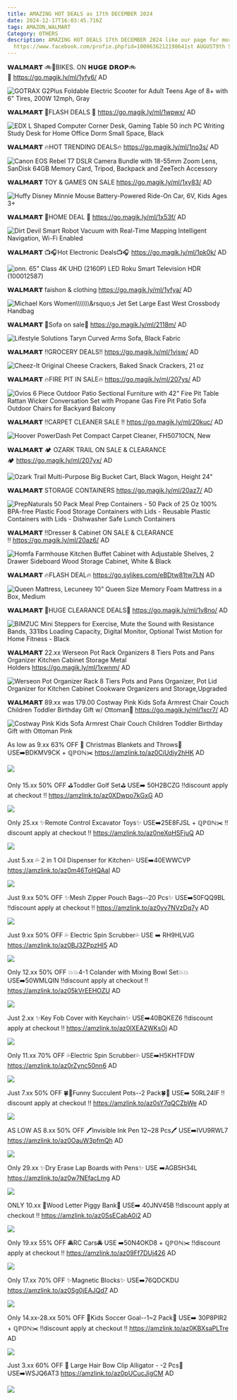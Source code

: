 ```yaml
---
title: AMAZING HOT DEALS as 17th DECEMBER 2024
date: 2024-12-17T16:03:45.716Z
tags: AMAZON,WALMART
Category: OTHERS
description: AMAZING HOT DEALS 17th DECEMBER 2024 like our page for more details
  https://www.facebook.com/profie.php?id=1000636212198641st AUGUST9th SEPTEMBER
---
```

<!--StartFragment-->

𝗪𝗔𝗟𝗠𝗔𝗥𝗧 🚲🚴BIKES. ON 𝗛𝗨𝗚𝗘 𝗗𝗥𝗢𝗣🚲🚴 <https://go.magik.ly/ml/1yfy6/> AD

![GOTRAX G2Plus Foldable Electric Scooter for Adult Teens Age of 8+ with 6" Tires, 200W 12mph, Gray](https://i5.walmartimages.com/seo/GOTRAX-G2Plus-Foldable-Electric-Scooter-for-Adult-Teens-Age-of-8-with-6-Tires-200W-12mph-Gray_aea7693a-9de0-40fa-99ac-3d7ad9882462.9dc22d82d0010a1d26c2f615468e8f53.jpeg?odnHeight=2000&odnWidth=2000&odnBg=FFFFFF)

𝗪𝗔𝗟𝗠𝗔𝗥𝗧 🌟FLASH DEALS 🌟 <https://go.magik.ly/ml/1wpwx/> AD

![EDX L Shaped Computer Corner Desk, Gaming Table 50 inch PC Writing Study Desk for Home Office Dorm Small Space, Black](https://i5.walmartimages.com/seo/Small-Computer-Desk-Small-Office-Desk-31-Inch-Wooden-Tabletop-Metal-Frame-for-Home-Bedroom-Black_81a3a29e-d989-4ef8-ae37-8bf4e0e7bd1d.ed1103c10bd2dd650a07334bc2c78826.jpeg?odnHeight=2000&odnWidth=2000&odnBg=FFFFFF)

𝗪𝗔𝗟𝗠𝗔𝗥𝗧 🔥HOT TRENDING DEALS🔥 <https://go.magik.ly/ml/1no3s/> AD

![Canon EOS Rebel T7 DSLR Camera Bundle with 18-55mm Zoom Lens, SanDisk 64GB Memory Card, Tripod, Backpack and ZeeTech Accessory](https://i5.walmartimages.com/seo/Canon-EOS-Rebel-T7-DSLR-Camera-Bundle-with-18-55mm-Zoom-Lens-SanDisk-64GB-Memory-Card-Tripod-Backpack-and-ZeeTech-Accessory_ddb85b87-3fe6-4e78-ba3d-63a49a6d9129.894ef867cdc322cefc44e13f5d13e012.jpeg?odnHeight=2000&odnWidth=2000&odnBg=FFFFFF)

𝗪𝗔𝗟𝗠𝗔𝗥𝗧 TOY & GAMES ON SALE <https://go.magik.ly/ml/1xy83/> AD

![Huffy Disney Minnie Mouse Battery-Powered Ride-On Car, 6V, Kids Ages 3+](https://i5.walmartimages.com/seo/Disney-Minnie-Mouse-Convertible-Car-6-Volts-Electric-Ride-on-for-Children-Ages-3-years-by-Huffy_19bfea33-725c-4f92-aebf-b482da19a066.4fbbdcce329f6825edf200c24ca41e59.jpeg?odnHeight=2000&odnWidth=2000&odnBg=FFFFFF)

𝗪𝗔𝗟𝗠𝗔𝗥𝗧 🌟HOME DEAL 🌟 <https://go.magik.ly/ml/1x53f/> AD

![Dirt Devil Smart Robot Vacuum with Real-Time Mapping Intelligent Navigation, Wi-Fi Enabled](https://i5.walmartimages.com/seo/Dirt-Devil-EV3420-Lidar-Robot-Vacuum_b2ffad07-ada7-40b2-8692-b79e24b067de.5bde77c804ebefdee76f683ab3df25d1.jpeg?odnHeight=2000&odnWidth=2000&odnBg=FFFFFF)

𝗪𝗔𝗟𝗠𝗔𝗥𝗧 📺🎧Hot Electronic Deals📺🎧 <https://go.magik.ly/ml/1pk0k/> AD

![onn. 65” Class 4K UHD (2160P) LED Roku Smart Television HDR (100012587)](https://i5.walmartimages.com/seo/onn-65-Class-4K-UHD-2160P-LED-Roku-Smart-Television-HDR-100012587_31108031-d9a6-4123-96c3-a4293cfb683a.df4298e84fc61f7bad4921cfc1ce7915.jpeg?odnHeight=2000&odnWidth=2000&odnBg=FFFFFF)

𝗪𝗔𝗟𝗠𝗔𝗥𝗧 faishon & clothing <https://go.magik.ly/ml/1yfya/> AD

![Michael Kors Women\\\\\\\\\\\\\\\&rsquo;s Jet Set Large East West Crossbody Handbag](https://i5.walmartimages.com/seo/Michael-Kors-Women-s-Jet-Set-Large-East-West-Crossbody-Handbag_2c4a4a49-6818-4173-9122-d9f4fbff8e29.dbf24514e80af5295323560fb746b4b8.jpeg?odnHeight=2000&odnWidth=2000&odnBg=FFFFFF)

𝗪𝗔𝗟𝗠𝗔𝗥𝗧 🌟Sofa on sale🌟 <https://go.magik.ly/ml/2118m/> AD

![Lifestyle Solutions Taryn Curved Arms Sofa, Black Fabric](https://i5.walmartimages.com/seo/Lifestyle-Solutions-Taryn-Curved-Arms-Sofa-Black-Fabric_5836fd4b-1ad7-4f23-8e2c-211b29039d26.024b7f741ac206f49a0f0f5af8277240.jpeg?odnHeight=2000&odnWidth=2000&odnBg=FFFFFF)

𝗪𝗔𝗟𝗠𝗔𝗥𝗧 ‼️GROCERY DEALS‼️ <https://go.magik.ly/ml/1visw/> AD

![Cheez-It Original Cheese Crackers, Baked Snack Crackers, 21 oz](https://i5.walmartimages.com/seo/Cheez-It-Original-Cheese-Crackers-Baked-Snack-Crackers-21-oz_e8bc4f57-5c8e-46fe-8b22-a73e285e1e8c.05bf9bf71fa4b92390e6b6ad74a52704.jpeg?odnHeight=2000&odnWidth=2000&odnBg=FFFFFF)

𝗪𝗔𝗟𝗠𝗔𝗥𝗧 🔥FIRE PIT IN SALE🔥 <https://go.magik.ly/ml/207ys/> AD

![Ovios 6 Piece Outdoor Patio Sectional Furniture with 42" Fire Pit Table Rattan Wicker Conversation Set with Propane Gas Fire Pit Patio Sofa Outdoor Chairs for Backyard Balcony](https://i5.walmartimages.com/seo/Ovios-Patio-Furniture-with-42-Fire-Pit-Table-6-Pieces-Wicker-Outdoor-Conversation-Sectional-Couch-with-Patio-Gas-fire-pit-Ottomans-Beige-Cushion_8fb3d458-dbce-4e24-805d-daa2d22a450c.6cc0dd4372022ec4bff369b465c50978.webp?odnHeight=2000&odnWidth=2000&odnBg=FFFFFF)

𝗪𝗔𝗟𝗠𝗔𝗥𝗧 ‼️CARPET CLEANER SALE ‼️ <https://go.magik.ly/ml/20kuc/> AD

![Hoover PowerDash Pet Compact Carpet Cleaner, FH50710CN, New](https://i5.walmartimages.com/seo/Hoover-PowerDash-Pet-Compact-Carpet-Cleaner-FH50710CN-New_cf7f99d8-e5c2-4bd6-ab6c-ed9bd4c5bde0.795e7a67558e82fcf9e084737957db81.jpeg?odnHeight=2000&odnWidth=2000&odnBg=FFFFFF)

𝗪𝗔𝗟𝗠𝗔𝗥𝗧 🏕️ OZARK TRAIL ON SALE & CLEARANCE 🏕️ <https://go.magik.ly/ml/207yx/> AD

![Ozark Trail Multi-Purpose Big Bucket Cart, Black Wagon, Height 24"](https://i5.walmartimages.com/seo/Ozark-Trail-Multi-Purpose-Big-Bucket-Cart-Black-Wagon-Height-24_6810831a-9c4a-44db-9971-365e2e37b038_1.f2403f76999cf62c72d74ee390f3d84e.jpeg?odnHeight=2000&odnWidth=2000&odnBg=FFFFFF)

𝗪𝗔𝗟𝗠𝗔𝗥𝗧 STORAGE CONTAINERS <https://go.magik.ly/ml/20az7/> AD

![PrepNaturals 50 Pack Meal Prep Containers - 50 Pack of 25 Oz 100% BPA-free Plastic Food Storage Containers with Lids - Reusable Plastic Containers with Lids - Dishwasher Safe Lunch Containers](https://i5.walmartimages.com/seo/Prep-Naturals-Food-Storage-Containers-with-Lids-Plastic-Meal-Prep-Containers-50-Pack-25-ounce_40ce0649-8cbc-4f64-af30-9f537d026b41.9654d6bf9cf8946173dae3084307b217.jpeg?odnHeight=2000&odnWidth=2000&odnBg=FFFFFF)

𝗪𝗔𝗟𝗠𝗔𝗥𝗧 ‼️Dresser & Cabinet ON SALE & CLEARANCE ‼️ <https://go.magik.ly/ml/20az6/> AD

![Homfa Farmhouse Kitchen Buffet Cabinet with Adjustable Shelves, 2 Drawer Sideboard Wood Storage Cabinet, White & Black](https://i5.walmartimages.com/asr/c81a5a28-5a76-4008-a7b3-1aad45b0ef70.2267c6f6e6f289284e832421ad792701.jpeg?odnHeight=2000&odnWidth=2000&odnBg=FFFFFF)

𝗪𝗔𝗟𝗠𝗔𝗥𝗧 🔥FLASH DEAL🔥 <https://go.sylikes.com/eBDtw81tw7LN> AD

![Queen Mattress, Lecuneey 10" Queen Size Memory Foam Mattress in a Box, Medium](https://i5.walmartimages.com/seo/Queen-Mattress-10-inch-Gel-Memory-Foam-Mattress-in-a-Box_0ae61039-8a0c-4462-8d4a-1c8b907e5a54.33ec411b2f0d458d9f68bf58afb1925c.jpeg?odnHeight=2000&odnWidth=2000&odnBg=FFFFFF)

𝗪𝗔𝗟𝗠𝗔𝗥𝗧 🚨HUGE CLEARANCE DEALS🚨 <https://go.magik.ly/ml/1v8no/> AD

![BIMZUC Mini Steppers for Exercise, Mute the Sound with Resistance Bands, 331lbs Loading Capacity, Digital Monitor, Optional Twist Motion for Home Fitness - Black](https://i5.walmartimages.com/seo/BlMZUC-Mini-Steppers-Exercise-Mute-Sound-Resistance-Bands-331lbs-Loading-Capacity-Digital-Monitor-Optional-Twist-Motion-Home-Fitness-Black_78716af8-1050-49c6-bac4-a7639147e270.f5247d359538131388c4f085e9fab56c.jpeg?odnHeight=2000&odnWidth=2000&odnBg=FFFFFF)

𝗪𝗔𝗟𝗠𝗔𝗥𝗧 22.xx Werseon Pot Rack Organizers 8 Tiers Pots and Pans Organizer Kitchen Cabinet Storage Metal Holders <https://go.magik.ly/ml/1xwnm/> AD

![Werseon Pot Organizer Rack 8 Tiers Pots and Pans Organizer, Pot Lid Organizer for Kitchen Cabinet Cookware Organizers and Storage,Upgraded](https://i5.walmartimages.com/seo/Werseon-Pot-Organizer-Rack-8-Tiers-Pots-and-Pans-Organizer-Pot-Lid-Organizer-for-Kitchen-Cabinet-Cookware-Organizers-and-Storage-Upgraded_dbf2936b-5586-487c-8b27-a0d99df76a85.ae8767e6a825dc957fdbec0982de56a8.jpeg?odnHeight=2000&odnWidth=2000&odnBg=FFFFFF)

𝗪𝗔𝗟𝗠𝗔𝗥𝗧 89.xx was 179.00 Costway Pink Kids Sofa Armrest Chair Couch Children Toddler Birthday Gift w/ Ottoman💝 <https://go.magik.ly/ml/1xcr7/> AD

![Costway Pink Kids Sofa Armrest Chair Couch Children Toddler Birthday Gift with Ottoman Pink](https://i5.walmartimages.com/asr/8671755a-be2f-41ed-a504-83a05cc2ec8b.fd1057577e6126ad69a49ec16f8e7ccd.jpeg?odnHeight=2000&odnWidth=2000&odnBg=FFFFFF)

<!--EndFragment-->

As low as 9.xx
63% OFF
🎄 Christmas Blankets and Throws🎄
USE➡️BDKMV9CK + ℚℙ𝕆ℕ✂️
https://amzlink.to/az0CiUdiy2hHK
AD

<!--StartFragment-->

![](https://m.media-amazon.com/images/I/81TKvMiOa1L._AC_SL1500_.jpg)

<!--EndFragment-->

Only 15.xx
50% OFF 
⛳Toddler Golf Set⛳
USE➡️ 50H2BCZG
‼️discount apply at checkout ‼️
https://amzlink.to/az0XDwpo7kGxG
AD

<!--StartFragment-->

![](https://m.media-amazon.com/images/I/8112xGfnAYL._AC_SL1500_.jpg)

<!--EndFragment-->

Only 25.xx
✨Remote Control Excavator Toys✨
USE➡️25E8FJSL + ℚℙ𝕆ℕ✂️
‼️discount apply at checkout ‼️
https://amzlink.to/az0neXqHSFjuQ
AD

<!--StartFragment-->

![](https://m.media-amazon.com/images/I/71lm63PZ5RL._AC_SL1500_.jpg)

<!--EndFragment-->

Just 5.xx
💦 2 in 1 Oil Dispenser for Kitchen💦
USE➡️40EWWCVP 
https://amzlink.to/az0m46ToHQAaI
AD

<!--StartFragment-->

![](https://m.media-amazon.com/images/I/71RiNP07EvL._AC_SL1500_.jpg)

<!--EndFragment-->

Just 9.xx
50% OFF 
✨Mesh Zipper Pouch Bags--20 Pcs✨
USE➡️50FQQ9BL 
‼️discount apply at checkout ‼️
https://amzlink.to/az0yy7NVzDq7y
AD

<!--StartFragment-->

![](https://m.media-amazon.com/images/I/81GF7xeIN7L._AC_SL1500_.jpg)

<!--EndFragment-->

Just 9.xx
50% OFF
💦 Electric Spin Scrubber💦
USE ➡️ RH9HLVJG 
https://amzlink.to/az0BJ3ZPpzHI5
AD

<!--StartFragment-->

![](https://m.media-amazon.com/images/I/81+2yfyOBtL._AC_SL1500_.jpg)

<!--EndFragment-->

Only 12.xx
50% OFF 
💥💥4-1 Colander with Mixing Bowl
 Set💥💥
USE➡️50WMLQIN 
‼️discount apply at checkout ‼️
https://amzlink.to/az05kVrEEHOZU
AD

<!--StartFragment-->

![](https://m.media-amazon.com/images/I/71Np71IOx3L._AC_SL1500_.jpg)

<!--EndFragment-->

Just 2.xx
✨Key Fob Cover with Keychain✨
USE➡️40BQKEZ6 
‼️discount apply at checkout ‼️
https://amzlink.to/az0lXEA2WKsOi
AD

<!--StartFragment-->

![](https://m.media-amazon.com/images/I/619tUum7ExL._AC_SL1500_.jpg)

<!--EndFragment-->

Only 11.xx
70% OFF 
💦Electric Spin Scrubber💦
USE➡️H5KHTFDW 
https://amzlink.to/az0rZync50nn6
AD

<!--StartFragment-->

![](https://m.media-amazon.com/images/I/71VtncI5xFL._AC_SL1500_.jpg)

<!--EndFragment-->

Just 7.xx
50% OFF 
🍀🌵Funny Succulent Pots--2 
Pack🍀🌵
USE➡️ 50RL24IF
‼️discount apply at checkout ‼️
https://amzlink.to/az0sY7qQCZbWe
AD

<!--StartFragment-->

![](https://m.media-amazon.com/images/I/71x8aiNhSaL._AC_SL1500_.jpg)

<!--EndFragment-->

AS LOW AS 8.xx
50% OFF 
🖊️Invisible Ink Pen 12~28 Pcs🖊️
USE➡️IVU9RWL7 
https://amzlink.to/az0OauW3pfmQh
AD

<!--StartFragment-->

![](https://m.media-amazon.com/images/I/91m77JcFDqL._AC_SL1500_.jpg)

<!--EndFragment-->

Only 29.xx
✨Dry Erase Lap Boards with Pens✨
USE ➡️AGB5H34L
https://amzlink.to/az0w7NEfacLmg
AD

<!--StartFragment-->

![](https://m.media-amazon.com/images/I/81v+5TqdmjL._AC_SL1500_.jpg)

<!--EndFragment-->

ONLY 10.xx
🏦Wood Letter Piggy Bank🏦
USE➡️ 40JNV45B 
‼️discount apply at checkout ‼️
https://amzlink.to/az0SsECabA0i2
AD

<!--StartFragment-->

![](https://m.media-amazon.com/images/I/619RO1E7VCL._AC_SL1001_.jpg)

<!--EndFragment-->

Only 19.xx
55% OFF 
🚔RC Cars🚔
USE ➡️50N4OKD8 + ℚℙ𝕆ℕ✂️
‼️discount apply at checkout ‼️
https://amzlink.to/az09Ff7DUj426
AD

<!--StartFragment-->

![](https://m.media-amazon.com/images/I/81uhg4fHkvL._AC_SL1500_.jpg)

<!--EndFragment-->

Only 17.xx
70% OFF 
✨Magnetic Blocks✨
USE➡️76QDCKDU 
https://amzlink.to/az0Sg0jEAJQd7
AD

<!--StartFragment-->

![](https://m.media-amazon.com/images/I/81tcw-7STTL._AC_SL1500_.jpg)

<!--EndFragment-->

Only 14.xx-28.xx
50% OFF 
🥅Kids Soccer Goal--1~2 Pack🥅
USE➡️ 30P8PIR2 + ℚℙ𝕆ℕ✂️
‼️discount apply at checkout ‼️
https://amzlink.to/az0KBXsaPLTre
AD

<!--StartFragment-->

![](https://m.media-amazon.com/images/I/712rWGekVSL._AC_SL1500_.jpg)

<!--EndFragment-->

Just 3.xx
60% OFF
💞 Large Hair Bow Clip Alligator -
-2 Pcs💞
USE➡️WSJQ6AT3 
https://amzlink.to/az0pUCucJigCM
AD

<!--StartFragment-->

![](https://m.media-amazon.com/images/I/714YQStlHkL._SL1500_.jpg)

<!--EndFragment-->